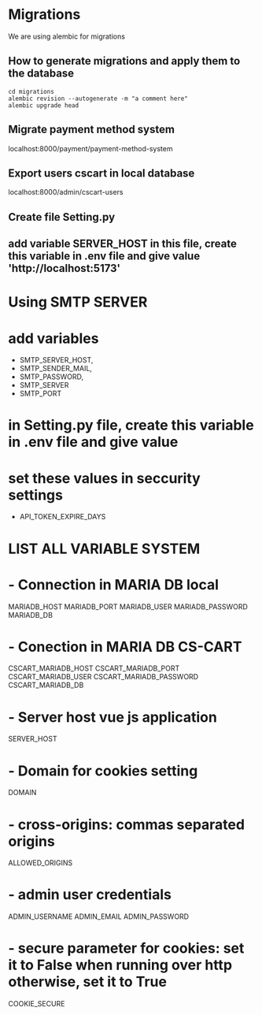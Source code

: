 # Migrations
We are using alembic for migrations
## How to generate migrations and apply them to the database
```
cd migrations
alembic revision --autogenerate -m "a comment here"
alembic upgrade head
```

## Migrate payment method system
localhost:8000/payment/payment-method-system

## Export users cscart in local database
 localhost:8000/admin/cscart-users

 ## Create file Setting.py
 ## add variable SERVER_HOST in this file, create this variable in .env file and give value 'http://localhost:5173'

 # Using SMTP SERVER
 # add variables 
 - SMTP_SERVER_HOST,
 - SMTP_SENDER_MAIL,
 - SMTP_PASSWORD,
 - SMTP_SERVER
 - SMTP_PORT
 # in Setting.py file, create this variable in .env file and give value

 # set these values in seccurity settings

 - API_TOKEN_EXPIRE_DAYS

 # LIST ALL VARIABLE SYSTEM
 # - Connection in MARIA DB local
MARIADB_HOST
MARIADB_PORT
MARIADB_USER
MARIADB_PASSWORD
MARIADB_DB

# - Conection in MARIA DB CS-CART
CSCART_MARIADB_HOST
CSCART_MARIADB_PORT
CSCART_MARIADB_USER
CSCART_MARIADB_PASSWORD
CSCART_MARIADB_DB
# - Server host vue js application
SERVER_HOST

# - Domain for cookies setting
DOMAIN

# - cross-origins: commas separated origins
ALLOWED_ORIGINS
# - admin user credentials
ADMIN_USERNAME
ADMIN_EMAIL
ADMIN_PASSWORD
# - secure parameter for cookies: set it to False when running over http otherwise, set it to True
COOKIE_SECURE
